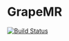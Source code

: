 # GrapeMR

[![Build Status](https://github.com/amandanicotina/GrapeMR.jl/actions/workflows/CI.yml/badge.svg?branch=main)](https://github.com/amandanicotina/GrapeMR.jl/actions/workflows/CI.yml?query=branch%3Amain)
